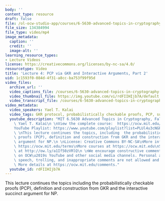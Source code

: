 ```yaml
---
body: ''
content_type: resource
draft: false
file: /ol-ocw-studio-app/courses/6-5630-advanced-topics-in-cryptography-fall-2023/65630-f23-lecture-4-part-2_360p_16_9.mp4
file_size: 134384994
file_type: video/mp4
image_metadata:
  caption: ''
  credit: ''
  image-alt: ''
learning_resource_types:
- Lecture Videos
license: https://creativecommons.org/licenses/by-nc-sa/4.0/
resourcetype: Video
title: 'Lecture 4: PCP via GKR and Interactive Arguments, Part 2'
uid: 1c1593f0-084d-4f31-a8cc-ba753f99f95d
video_files:
  archive_url: ''
  video_captions_file: /courses/6-5630-advanced-topics-in-cryptography-fall-2023/1ar8aZfCgJfvU2KNdRmk9TRSPR81G2bka_transcript.webvtt
  video_thumbnail_file: https://img.youtube.com/vi/rdFIIHIjb7A/default.jpg
  video_transcript_file: /courses/6-5630-advanced-topics-in-cryptography-fall-2023/1ar8aZfCgJfvU2KNdRmk9TRSPR81G2bka_transcript.pdf
video_metadata:
  video_speakers: Yael T. Kalai
  video_tags: GKR protocol, probabilistically checkable proofs, PCP, succinct argument
  youtube_description: "MIT 6.5630 Advanced Topics in Cryptography, Fall 2023\nInstructor:\
    \ Yael T. Kalai\n \nView the complete course:  https://ocw.mit.edu/courses/6-5630-advanced-topics-in-cryptography-fall-2023/\n\
    YouTube Playlist: https://www.youtube.com/playlist?list=PLUl4u3cNGP61EZllk7zwgvPbI4kbnKhWz\n\
    \ \nThis lecture continues the topics, including  the probabilistically checkable\
    \ proofs (PCP), definition and construction from GKR and the interactive succinct\
    \ argument for NP.\n \nLicense: Creative Commons BY-NC-SA\nMore information at\
    \ https://ocw.mit.edu/terms\nMore courses at https://ocw.mit.edu\nSupport OCW\
    \ at http://ow.ly/a1If50zVRlQ\n \nWe encourage constructive comments and discussion\
    \ on OCW\u2019s YouTube and other social media channels. Personal attacks, hate\
    \ speech, trolling, and inappropriate comments are not allowed and may be removed.\
    \ More details at https://ocw.mit.edu/comments."
  youtube_id: rdFIIHIjb7A
---
```

This lecture continues the topics including the probabilistically checkable proofs (PCP), definition and construction from GKR and the interactive succinct argument for NP.